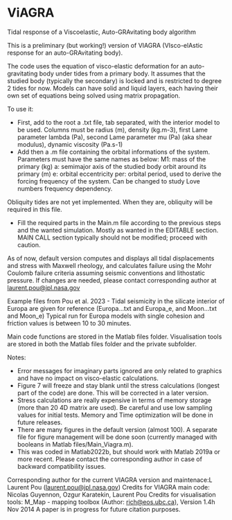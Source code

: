 # ViAGRA
Tidal response of a Viscoelastic, Auto-GRAvitating body algorithm

This is a preliminary (but working!) version of VIAGRA (VIsco-elAstic response for an auto-GRAvitating body).

The code uses the equation of visco-elastic deformation for an auto-gravitating body under tides from a primary body.
It assumes that the studied body (typically the secondary) is locked and is restricted to degree 2 tides for now.
Models can have solid and liquid layers, each having their own set of equations being solved using matrix propagation.

To use it:
- First, add to the root a .txt file, tab separated, with the interior model to be used.
Columns must be radius (m), density (kg.m-3), first Lame parameter lambda (Pa), second Lame parameter mu (Pa) (aka shear modulus), dynamic viscosity (Pa.s-1)
- Add then a .m file containing the orbital informations of the system.
Parameters must have the same names as below:
M1: mass of the primary (kg)
a: semimajor axis of the studied body orbit around its primary (m)
e: orbital eccentricity
per: orbital period, used to derive the forcing frequency of the system. Can be changed to study Love numbers frequency dependency.

Obliquity tides are not yet implemented. When they are, obliquity will be required in this file.

- Fill the required parts in the Main.m file according to the previous steps and the wanted simulation.
Mostly as wanted in the EDITABLE section. MAIN CALL section typically should not be modified; proceed with caution.

As of now, default version computes and displays all tidal displacements and stress with Maxwell rheology, and calculates failure using the Mohr Coulomb failure criteria assuming seismic conventions and lithostatic pressure.
If changes are needed, please contact corresponding author at laurent.pou@jpl.nasa.gov


Example files from Pou et al. 2023 - Tidal seismicity in the silicate interior of Europa are given for reference (Europa...txt and Europa_e, and Moon...txt and Moon_e)
Typical run for Europa models with single cohesion and friction values is between 10 to 30 minutes.

Main code functions are stored in the Matlab files folder.
Visualisation tools are stored in both the Matlab files folder and the private subfolder.


Notes:
- Error messages for imaginary parts ignored are only related to graphics and have no impact on visco-elastic calculations.
- Figure 7 will freeze and stay blank until the stress calculations (longest part of the code) are done. 
This will be corrected in a later version.
- Stress calculations are really expensive in terms of memory storage (more than 20 4D matrix are used). 
Be careful and use low sampling values for initial tests.
Memory and Time optimization will be done in future releases.
- There are many figures in the default version (almost 100).
A separate file for figure management will be done soon (currently managed with booleans in Matlab files/Main_Viagra.m).
- This was coded in Matlab2022b, but should work with Matlab 2019a or more recent. Please contact the corresponding author in case of backward compatibility issues.


Corresponding author for the current VIAGRA version and maintenace:L Laurent Pou (laurent.pou@jpl.nasa.gov)
Credits for VIAGRA main code: Nicolas Guyennon, Ozgur Karatekin, Laurent Pou
Credits for visualisation tools: M_Map - mapping toolbox (Author: rich@eos.ubc.ca), Version 1.4h  Nov 2014
A paper is in progress for future citation purposes.
